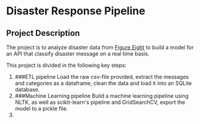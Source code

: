 # Disaster Response Pipeline
## Project Description
The project is to analyze disaster data from [Figure Eight](https://www.figure-eight.com/) to build a model for an API that classify disaster message on a real time basis.

This project is divided in the following key steps: 

1. ###ETL pipeline
Load the raw csv-file provided, extract the messages and categories as a dataframe, clean the data and load it into an SQLite database.
2. ###Machine Learning pipeline
Build a machine learning pipeline using NLTK, as well as scikit-learn's pipeline and GridSearchCV, export the model to a pickle file.
5. 
